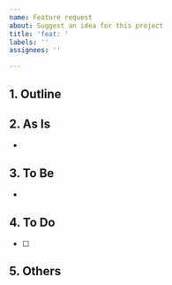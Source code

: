 ```yaml
---
name: Feature request
about: Suggest an idea for this project
title: 'feat: '
labels: ''
assignees: ''

---
```


## 1. Outline

## 2. As Is
- 

## 3. To Be
- 

## 4. To Do
- [ ] 

## 5. Others
